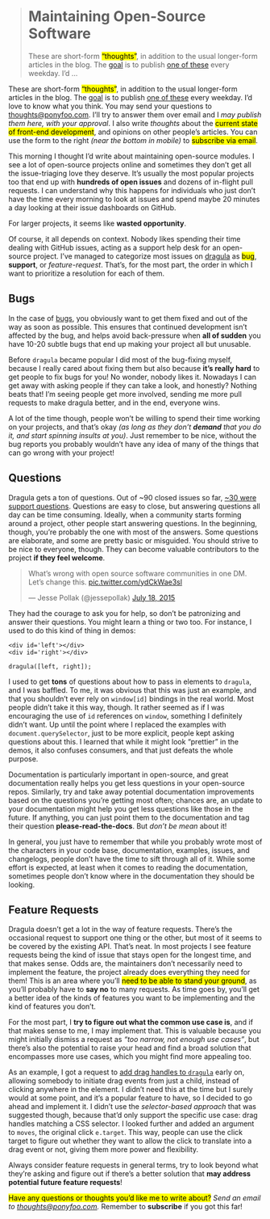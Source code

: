 <div><blockquote>
  <h1>Maintaining Open-Source Software</h1>
  <div><p>These are short-form <mark class="md-mark">&#x201C;thoughts&#x201D;</mark>, in addition to the usual longer-form articles in the blog. The <a href="http://localhost:3000/articles/food-for-thought-begins">goal</a> is to publish <a href="http://localhost:3000/articles/tagged/food-for-thought">one of these</a> every weekday. I&#x2019;d &#x2026;</p></div>
</blockquote></div>

<div><p>These are short-form <mark class="md-mark">&#x201C;thoughts&#x201D;</mark>, in addition to the usual longer-form articles in the blog. The <a href="http://localhost:3000/articles/food-for-thought-begins">goal</a> is to publish <a href="http://localhost:3000/articles/tagged/food-for-thought">one of these</a> every weekday. I&#x2019;d love to know what you think. You may send your questions to <a href="mailto:thoughts@ponyfoo.com">thoughts@ponyfoo.com</a>. I&#x2019;ll try to answer them over email and I <em>may publish them here, with your approval</em>. I also write <em>thoughts</em> about the <mark class="md-mark">current state of front-end development</mark>, and opinions on other people&#x2019;s articles. You can use the form to the right <em>(near the bottom in mobile)</em> to <mark class="md-mark">subscribe via email</mark>.</p></div>

<div></div>

<div><p>This morning I thought I&#x2019;d write about maintaining open-source modules. I see a lot of open-source projects online and sometimes they don&#x2019;t get all the issue-triaging love they deserve. It&#x2019;s usually the most popular projects too that end up with <strong>hundreds of open issues</strong> and dozens of in-flight pull requests. I can understand why this happens for individuals who just don&#x2019;t have the time every morning to look at issues and spend maybe 20 minutes a day looking at their issue dashboards on GitHub.</p> <p>For larger projects, it seems like <strong>wasted opportunity</strong>.</p></div>

<div><p>Of course, it all depends on context. Nobody likes spending their time dealing with GitHub issues, acting as a support help desk for an open-source project. I&#x2019;ve managed to categorize most issues on <a href="https://github.com/bevacqua/dragula/issues" target="_blank" aria-label="bevacqua/dragula issues on GitHub">dragula</a> as <mark class="md-mark">bug</mark>, <strong>support</strong>, or <em>feature-request</em>. That&#x2019;s, for the most part, the order in which I want to prioritize a resolution for each of them.</p> <h2 id="bugs">Bugs</h2> <p>In the case of <a href="https://github.com/bevacqua/dragula/labels/bug" target="_blank" aria-label="bevacqua/dragula issues labeled bug on GitHub">bugs</a>, you obviously want to get them fixed and out of the way as soon as possible. This ensures that continued development isn&#x2019;t affected by the bug, and helps avoid back-pressure when <strong>all of sudden</strong> you have 10-20 subtle bugs that end up making your project all but unusable.</p> <p>Before <code class="md-code md-code-inline">dragula</code> became popular I did most of the bug-fixing myself, because I really cared about fixing them but also because <strong>it&#x2019;s really hard</strong> to get people to fix bugs for you! No wonder, nobody likes it. Nowadays I can get away with asking people if they can take a look, and honestly? Nothing beats that! I&#x2019;m seeing people get more involved, sending me more pull requests to make dragula better, and in the end, everyone wins.</p> <p>A lot of the time though, people won&#x2019;t be willing to spend their time working on your projects, and that&#x2019;s okay <em>(as long as they don&#x2019;t <strong>demand</strong> that you do it, and start spinning insults at you)</em>. Just remember to be nice, without the bug reports you probably wouldn&#x2019;t have any idea of many of the things that can go wrong with your project!</p> <h2 id="questions">Questions</h2> <p>Dragula gets a ton of questions. Out of ~90 closed issues so far, <a href="https://github.com/bevacqua/dragula/labels/support" target="_blank" aria-label="bevacqua/dragula issues labeled support on GitHub">~30 were support questions</a>. Questions are easy to close, but answering questions all day can be time consuming. Ideally, when a community starts forming around a project, other people start answering questions. In the beginning, though, you&#x2019;re probably the one with most of the answers. Some questions are elaborate, and some are pretty basic or misguided. You should strive to be nice to everyone, though. They can become valuable contributors to the project <strong>if they feel welcome</strong>.</p> <blockquote class="twitter-tweet"><p>What&#x2019;s wrong with open source software communities in one DM. Let&#x2019;s change this. <a href="http://t.co/ydCkWae3sl">pic.twitter.com/ydCkWae3sl</a></p>&#x2014; Jesse Pollak (@jessepollak) <a href="https://twitter.com/jessepollak/status/622536818060201985">July 18, 2015</a></blockquote> <p>They had the courage to ask you for help, so don&#x2019;t be patronizing and answer their questions. You might learn a thing or two too. For instance, I used to do this kind of thing in demos:</p> <pre class="md-code-block"><code class="md-code md-lang-xml"><span class="md-code-tag">&lt;<span class="md-code-title">div</span> <span class="md-code-attribute">id</span>=<span class="md-code-value">&apos;left&apos;</span>&gt;</span><span class="md-code-tag">&lt;/<span class="md-code-title">div</span>&gt;</span>
<span class="md-code-tag">&lt;<span class="md-code-title">div</span> <span class="md-code-attribute">id</span>=<span class="md-code-value">&apos;right&apos;</span>&gt;</span><span class="md-code-tag">&lt;/<span class="md-code-title">div</span>&gt;</span>
</code></pre> <pre class="md-code-block"><code class="md-code md-lang-javascript">dragula([left, right]);
</code></pre> <p>I used to get <strong>tons</strong> of questions about how to pass in elements to <code class="md-code md-code-inline">dragula</code>, and I was baffled. To me, it was obvious that this was just an example, and that you shouldn&#x2019;t ever rely on <code class="md-code md-code-inline">window[id]</code> bindings in the real world. Most people didn&#x2019;t take it this way, though. It rather seemed as if I was encouraging the use of <code class="md-code md-code-inline">id</code> references on <code class="md-code md-code-inline">window</code>, something I definitely didn&#x2019;t want. Up until the point where I replaced the examples with <code class="md-code md-code-inline">document.querySelector</code>, just to be more explicit, people kept asking questions about this. I learned that while it might look &#x201C;prettier&#x201D; in the demos, it also confuses consumers, and that just defeats the whole purpose.</p> <p>Documentation is particularly important in open-source, and great documentation really helps you get less questions in your open-source repos. Similarly, try and take away potential documentation improvements based on the questions you&#x2019;re getting most often; chances are, an update to your documentation might help you get less questions like those in the future. If anything, you can just point them to the documentation and tag their question <strong>please-read-the-docs</strong>. But <em>don&#x2019;t be mean</em> about it!</p> <p>In general, you just have to remember that while you probably wrote most of the characters in your code base, documentation, examples, issues, and changelogs, people don&#x2019;t have the time to sift through all of it. While some effort is expected, at least when it comes to reading the documentation, sometimes people don&#x2019;t know where in the documentation they should be looking.</p> <h2 id="feature-requests">Feature Requests</h2> <p>Dragula doesn&#x2019;t get a lot in the way of feature requests. There&#x2019;s the occasional request to support one thing or the other, but most of it seems to be covered by the existing API. That&#x2019;s neat. In most projects I see feature requests being the kind of issue that stays open for the longest time, and that makes sense. Odds are, the maintainers don&#x2019;t necessarily need to implement the feature, the project already does everything they need for them! This is an area where you&#x2019;ll <mark class="md-mark">need to be able to stand your ground</mark>, as you&#x2019;ll probably have to <strong>say no</strong> to many requests. As time goes by, you&#x2019;ll get a better idea of the kinds of features you want to be implementing and the kind of features you don&#x2019;t.</p> <p>For the most part, I <strong>try to figure out what the common use case is</strong>, and if that makes sense to me, I may implement that. This is valuable because you might initially dismiss a request as <em>&#x201C;too narrow, not enough use cases&#x201D;</em>, but there&#x2019;s also the potential to raise your head and find a broad solution that encompasses more use cases, which you might find more appealing too.</p> <p>As an example, I got a request to <a href="https://github.com/bevacqua/dragula/issues/20" target="_blank" aria-label="Drag Handles issue on bevacqua/dragula on GitHub">add drag handles to <code class="md-code md-code-inline">dragula</code></a> early on, allowing somebody to initiate drag events from just a child, instead of clicking anywhere in the element. I didn&#x2019;t need this at the time but I surely would at some point, and it&#x2019;s a popular feature to have, so I decided to go ahead and implement it. I didn&#x2019;t use the <em>selector-based approach</em> that was suggested though, because that&#x2019;d only support the specific use case: drag handles matching a CSS selector. I looked further and added an argument to <code class="md-code md-code-inline">moves</code>, the original click <code class="md-code md-code-inline">e.target</code>. This way, people can use the click target to figure out whether they want to allow the click to translate into a drag event or not, giving them more power and flexibility.</p> <p>Always consider feature requests in general terms, try to look beyond what they&#x2019;re asking and figure out if there&#x2019;s a better solution that <strong>may address potential future feature requests</strong>!</p> <p><mark class="md-mark">Have any questions or thoughts you&#x2019;d like me to write about?</mark> <em>Send an email to <a href="mailto:thoughts@ponyfoo.com" aria-label="Send me your questions and feedback!">thoughts@ponyfoo.com</a>.</em> Remember to <strong>subscribe</strong> if you got this far!</p></div>
